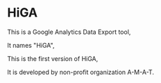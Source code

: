HiGA
====

This is a Google Analytics Data Export tool,

It names "HiGA",

This is the first version of HiGA,

It is developed by non-profit organization A-M-A-T.
